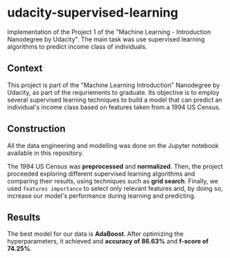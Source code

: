 # udacity-supervised-learning
Implementation of the Project 1 of the "Machine Learning - Introduction Nanodegree by Udacity". The main task was use supervised learning algorithms to predict income class of individuals.

## Context

This project is part of the "Machine Learning Introduction" Nanodegree by Udacity, as part of the requriements to graduate. Its objective is to employ several supervised learning techniques to build a model that can predict an individual's income class based on features taken from a 1994 US Census.

## Construction

All the data engineering and modelling was done on the Jupyter notebook available in this repository.

The 1994 US Census was **preprocessed** and **normalized**. Then, the project proceeded exploring different supervised learning algorithms and comparing their results, using techniques such as **grid search**. Finally, we used `features importance` to select only relevant features and, by doing so, increase our model's performance during learning and predicting.

## Results

The best model for our data is **AdaBoost**. After optimizing the hyperparameters, it achieved and **accuracy of 86.63%** and **f-score of 74.25%**.
